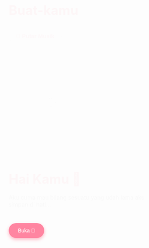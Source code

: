 # Buat-kamu
<!DOCTYPE html>
<html lang="id">
<head>
  <meta charset="UTF-8">
  <meta name="viewport" content="width=device-width, initial-scale=1.0">
  <title>Untuk Kamu 🌈💖</title>
  <style>
    @import url('https://fonts.googleapis.com/css2?family=Poppins:wght@400;600&family=Dancing+Script:wght@700&display=swap');
    * { box-sizing: border-box; margin: 0; padding: 0; }

    body {
      background: linear-gradient(135deg, #ffe6f7, #fff9c4, #ccf5ff);
      font-family: 'Poppins', sans-serif;
      color: #444;
      min-height: 100vh;
      display: flex;
      justify-content: center;
      align-items: center;
      flex-direction: column;
      text-align: center;
      overflow: hidden;
      transition: background 1s ease;
    }

    h1 {
      font-family: 'Dancing Script', cursive;
      font-size: 2.5em;
      color: #ff4d6d;
      margin-bottom: 20px;
      animation: fadeIn 1.5s ease;
    }

    p {
      font-size: 1.1em;
      color: #555;
      max-width: 500px;
      margin: 10px auto 30px;
      animation: fadeIn 2s ease;
    }

    img {
      width: 230px;
      height: 230px;
      object-fit: cover;
      border-radius: 50%;
      box-shadow: 0 0 20px rgba(0,0,0,0.1);
      margin-bottom: 20px;
      animation: bounceIn 1.2s ease;
    }

    button {
      background: #ff85a1;
      border: none;
      color: white;
      padding: 12px 25px;
      border-radius: 30px;
      cursor: pointer;
      font-size: 1em;
      transition: 0.3s;
      box-shadow: 0 4px 10px rgba(255, 77, 109, 0.4);
      margin-top: 10px;
    }

    button:hover {
      transform: scale(1.1);
      background: #ff4d6d;
    }

    #surat, #pesan {
      display: none;
      animation: fadeIn 1.5s ease;
    }

    #surat p {
      white-space: pre-wrap;
      font-size: 1.1em;
      line-height: 1.6;
      color: #444;
      margin-bottom: 30px;
    }

    /* Animasi love */
    .love {
      position: absolute;
      color: #ff4d6d;
      font-size: 24px;
      animation: floatLove 5s linear infinite;
      opacity: 0.7;
    }

    @keyframes floatLove {
      0% { transform: translateY(0) scale(1); opacity: 1; }
      100% { transform: translateY(-800px) scale(0.5); opacity: 0; }
    }

    @keyframes fadeIn {
      from { opacity: 0; }
      to { opacity: 1; }
    }

    @keyframes bounceIn {
      0% { transform: scale(0); opacity: 0; }
      60% { transform: scale(1.2); opacity: 1; }
      100% { transform: scale(1); }
    }

    #pesan h2 {
      font-family: 'Dancing Script', cursive;
      font-size: 2em;
      color: #ff4d6d;
      animation: fadeText 3s infinite alternate;
    }

    @keyframes fadeText {
      from { opacity: 0.3; }
      to { opacity: 1; }
    }

    #musicButton {
      background: #fff;
      color: #ff4d6d;
      font-weight: bold;
      padding: 10px 20px;
      border-radius: 25px;
      box-shadow: 0 3px 10px rgba(0,0,0,0.2);
      margin-bottom: 15px;
      transition: all 0.3s ease;
    }

    #musicButton:hover {
      background: #ff4d6d;
      color: white;
    }
  </style>
</head>
<body>

  <!-- Tombol Musik -->
  <button id="musicButton" onclick="toggleMusic()">🎵 Putar Musik</button>
  <audio id="bgMusic" loop>
    <source src="https://cdn.pixabay.com/audio/2022/10/03/audio_3a51e9b4aa.mp3" type="audio/mp3">
  </audio>

  <!-- Bagian Foto & Pembuka -->
  <div id="awal">
    <img src="foto-kamu.jpg" alt="Foto Kamu">
    <h1>Hai Kamu 🌼</h1>
    <p>Aku cuma mau bilang sesuatu yang udah lama aku simpan di hati...</p>
    <button onclick="tampilkanSurat()">Buka 💌</button>
  </div>

  <!-- Bagian Surat -->
  <div id="surat">
    <h1>Surat Cinta Buat Kamu 💖</h1>
    <p id="isiSurat">
      (Tulis isi surat cinta kamu di sini 😌  
      Misal:  
      “Aku gak tahu gimana caranya jelasin,  
      tapi setiap kali inget kamu, dunia rasanya lebih cerah...”)
    </p>
    <button onclick="tampilkanPesan()">Lanjut 👉</button>
  </div>

  <!-- Bagian Pesan Akhir -->
  <div id="pesan">
    <h2 id="teksAkhir">Kamu Selalu Jadi Warna Cerah di Hari-Hariku 🌈💞</h2>
  </div>

  <script>
    const music = document.getElementById('bgMusic');
    const musicButton = document.getElementById('musicButton');
    let isPlaying = false;

    function toggleMusic() {
      if (isPlaying) {
        music.pause();
        musicButton.textContent = "🎵 Putar Musik";
      } else {
        music.play();
        musicButton.textContent = "⏸️ Hentikan Musik";
      }
      isPlaying = !isPlaying;
    }

    function tampilkanSurat() {
      document.getElementById('awal').style.display = 'none';
      document.getElementById('surat').style.display = 'block';
    }

    function tampilkanPesan() {
      document.getElementById('surat').style.display = 'none';
      document.getElementById('pesan').style.display = 'block';
      mulaiLove();
    }

    function mulaiLove() {
      setInterval(() => {
        const love = document.createElement('div');
        love.classList.add('love');
        love.innerHTML = '💖';
        love.style.left = Math.random() * 100 + 'vw';
        love.style.fontSize = Math.random() * 20 + 20 + 'px';
        document.body.appendChild(love);
        setTimeout(() => love.remove(), 5000);
      }, 300);
    }
  </script>
</body>
</html>
